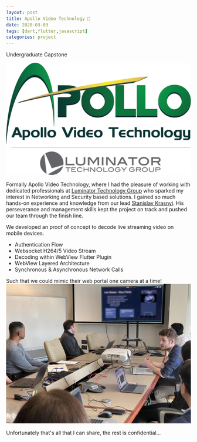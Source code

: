 ```yaml
---
layout: post
title: Apollo Video Technology 🚀
date: 2020-03-03
tags: [dart,flutter,javascript]
categories: project
---
```

Undergraduate Capstone

![AVT Logo](/assets/img/internship-avt/apollo.png)

Formally Apollo Video Technology, where I had the pleasure of working with dedicated professionals at [Luminator Technology Group](https://www.luminator.com/en) who sparked my interest in Networking and Security based solutions. I gained so much hands-on experience and knowledge from our lead [Stanislav Krasnyi](https://www.linkedin.com/in/skrasnyi/). His perseverance and management skills kept the project on track and pushed our team through the finish line.

We developed an proof of concept to decode live streaming video on mobile devices. <br>
- Authentication Flow
- Websocket H264/5 Video Stream
- Decoding within WebView Flutter Plugin
- WebView Layered Architecture
- Synchronous & Asynchronous Network Calls

Such that we could mimic their web portal one camera at a time!
![Capstone Presentation](/assets/img/internship-avt/avt.jpg)

Unfortunately that's all that I can share, the rest is confidential...